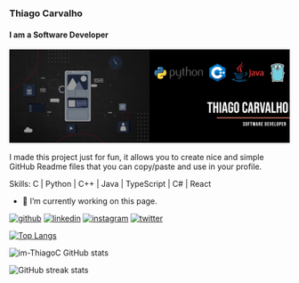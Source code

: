 ### Thiago Carvalho
#### I am a Software Developer
![I am a Software Developer](https://github.com/im-ThiagoC/im-ThiagoC/blob/main/resources/banner.png)

I made this project just for fun, it allows you to create nice and simple GitHub Readme files that you can copy/paste and use in your profile.

Skills: C | Python | C++ | Java | TypeScript | C# | React

- 🔭 I’m currently working on this page. 

[<img src='https://cdn.jsdelivr.net/npm/simple-icons@3.0.1/icons/github.svg' alt='github' height='40'>](https://github.com/im-ThiagoC)  [<img src='https://cdn.jsdelivr.net/npm/simple-icons@3.0.1/icons/linkedin.svg' alt='linkedin' height='40'>](https://www.linkedin.com/in/im-ThiagoC/)  [<img src='https://cdn.jsdelivr.net/npm/simple-icons@3.0.1/icons/instagram.svg' alt='instagram' height='40'>](https://www.instagram.com/im_thiagoc/)  [<img src='https://cdn.jsdelivr.net/npm/simple-icons@3.0.1/icons/twitter.svg' alt='twitter' height='40'>](https://twitter.com/im_ThiagoC)  

[![Top Langs](https://github-readme-stats.vercel.app/api/top-langs/?username=im-ThiagoC&theme=shadow_red)](https://github.com/anuraghazra/github-readme-stats)

![im-ThiagoC GitHub stats](https://github-readme-stats.vercel.app/api?username=im-ThiagoC&show_icons=true&theme=shadow_red)

![GitHub streak stats](https://streak-stats.demolab.com/?user=im-ThiagoC&theme=shadow_red)  





<!--
**im-ThiagoC/im-ThiagoC** is a ✨ _special_ ✨ repository because its `README.md` (this file) appears on your GitHub profile.

Here are some ideas to get you started:

- 🔭 I’m currently working on ...
- 🌱 I’m currently learning ...
- 👯 I’m looking to collaborate on ...
- 🤔 I’m looking for help with ...
- 💬 Ask me about ...
- 📫 How to reach me: ...
- 😄 Pronouns: ...
- ⚡ Fun fact: ...
-->
